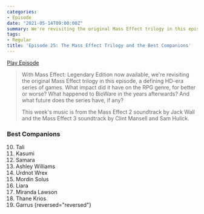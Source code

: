 ```yaml
---
categories:
- Episode
date: "2021-05-14T09:00:00Z"
summary: We're revisiting the original Mass Effect trilogy in this episode.
tags:
- Regular
title: 'Episode 25: The Mass Effect Trilogy and the Best Companions'
---
```


[Play Episode](https://shows.acast.com/the-back-page-a-video-games-podcast/episodes/6249ec71be92a6001320e9c1)
> With Mass Effect: Legendary Edition now available, we're revisiting the original Mass Effect trilogy in this episode, a defining HD-era series of games. What impact did it have on the RPG genre, for better or worse? What happened to BioWare in the years afterwards? And what future does the series have, if any?
>
> This week's music is from the Mass Effect 2 soundtrack by Jack Wall and the Mass Effect 3 soundtrack by Clint Mansell and Sam Hulick.

### Best Companions

10. Tali
9. Kasumi
8. Samara
7. Ashley Williams
6. Urdnot Wrex
5. Mordin Solus
4. Liara
3. Miranda Lawson
2. Thane Krios
1. Garrus
{reversed="reversed"}